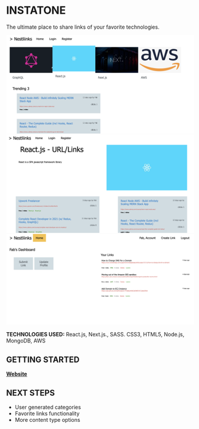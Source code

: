 # INSTATONE

The ultimate place to share links of your favorite technologies. 

<img src="/public/images/home.png">
<img src="/public/images/category.png">
<img src="/public/images/dashboard.png">

<b>TECHNOLOGIES USED:</b> React.js, Next.js., SASS. CSS3, HTML5, Node.js, MongoDB, AWS

## GETTING STARTED

[<b>Website</b>](http://nestliinks.com/)

## NEXT STEPS

- User generated categories
- Favorite links functionality
- More content type options
